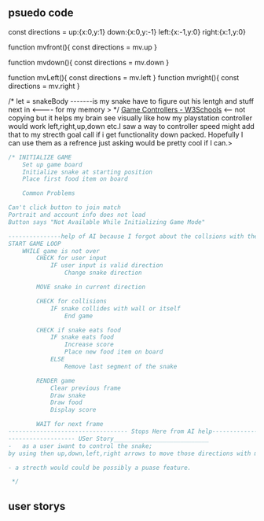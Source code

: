 ## psuedo code
const directions = 
up:{x:0,y:1}
down:{x:0,y:-1}
left:{x:-1,y:0}
right:{x:1,y:0}

function mvfront(){
     const directions =  mv.up
}

function mvdown(){
     const directions = mv.down
}

function mvLeft(){
    const directions = mv.left
}
function mvright(){
     const directions = mv.right
}


/* let = snakeBody -------is my  snake have to figure out his lentgh and stuff next in <---- for my memory > */
[Game Controllers - W3Schools](https://www.w3schools.com/graphics/game_controllers.asp)  <-- not copying but it helps my brain see visually like how my playstation controller would work left,right,up,down etc.I saw a way to controller speed might add that to my strecth goal call if i get functionality down packed. Hopefully I can use them as a refrence just asking would be pretty cool if I can.>

```js 
/* INITIALIZE GAME
    Set up game board
    Initialize snake at starting position
    Place first food item on board

    Common Problems

Can't click button to join match
Portrait and account info does not load
Button says "Not Available While Initializing Game Mode"

---------------help of AI because I forgot about the collsions with the snake below stops at 9render game)git c the rest is mines--------------
START GAME LOOP
    WHILE game is not over
        CHECK for user input
            IF user input is valid direction
                Change snake direction

        MOVE snake in current direction

        CHECK for collisions
            IF snake collides with wall or itself
                End game

        CHECK if snake eats food
            IF snake eats food
                Increase score
                Place new food item on board
            ELSE
                Remove last segment of the snake

        RENDER game
            Clear previous frame
            Draw snake
            Draw food
            Display score

        WAIT for next frame
---------------------------------- Stops Here from AI help---------------------------------------------------------------
------------------- USer Story___________________________
-   as a user iwant to control the snake;
by using then up,down,left,right arrows to move those directions with my snake

- a strecth would could be possibly a puase feature.

 */ 
``` 
  ## user storys
